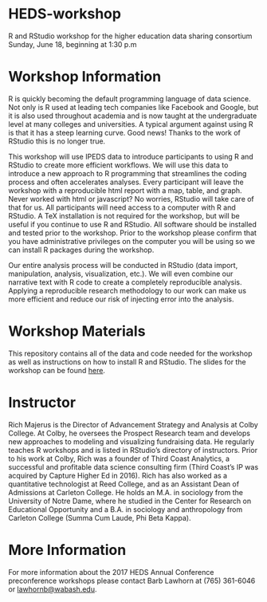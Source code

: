 # HEDS-workshop
R and RStudio workshop for the higher education data sharing consortium
Sunday, June 18, beginning at 1:30 p.m 

# Workshop Information

R is quickly becoming the default programming language of data science. Not only is R used at leading tech companies like Facebook and Google, but it is also used throughout academia and is now taught at the undergraduate level at many colleges and universities. A typical argument against using R is that it has a steep learning curve. Good news! Thanks to the work of RStudio this is no longer true.

This workshop will use IPEDS data to introduce participants to using R and RStudio to create more efficient workflows. We will use this data to introduce a new approach to R programming that streamlines the coding process and often accelerates analyses. Every participant will leave the workshop with a reproducible html report with a map, table, and graph. Never worked with html or javascript? No worries, RStudio will take care of that for us. All participants will need access to a computer with R and RStudio. A TeX installation is not required for the workshop, but will be useful if you continue to use R and RStudio. All software should be installed and tested prior to the workshop. Prior to the workshop please confirm that you have administrative privileges on the computer you will be using so we can install R packages during the workshop.

Our entire analysis process will be conducted in RStudio (data import, manipulation, analysis, visualization, etc.). We will even combine our narrative text with R code to create a completely reproducible analysis. Applying a reproducible research methodology to our work can make us more efficient and reduce our risk of injecting error into the analysis.

# Workshop Materials

This repository contains all of the data and code needed for the workshop as well as instructions on how to install R and RStudio.  The slides for the workshop can be found <a href="https://docs.google.com/presentation/d/11GWOihHr0eaIKlly4DwgspvRJUBx3C0IDWcu8kgVkQw/edit?usp=sharing">here</a>.    

# Instructor 

Rich Majerus is the Director of Advancement Strategy and Analysis at Colby College. At Colby, he oversees the Prospect Research team and develops new approaches to modeling and visualizing fundraising data. He regularly teaches R workshops and is listed in RStudio’s directory of instructors. Prior to his work at Colby, Rich was a founder of Third Coast Analytics, a successful and profitable data science consulting firm (Third Coast’s IP was acquired by Capture Higher Ed in 2016). Rich has also worked as a quantitative technologist at Reed College, and as an Assistant Dean of Admissions at Carleton College. He holds an M.A. in sociology from the University of Notre Dame, where he studied in the Center for Research on Educational Opportunity and a B.A. in sociology and anthropology from Carleton College (Summa Cum Laude, Phi Beta Kappa).


# More Information

For more information about the 2017 HEDS Annual Conference preconference workshops please contact Barb Lawhorn at (765) 361-6046 or lawhornb@wabash.edu. 


